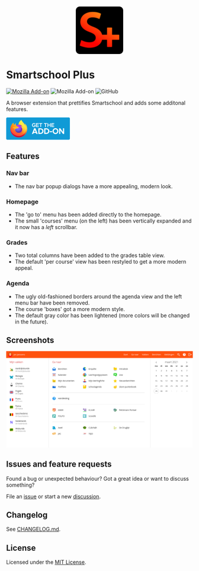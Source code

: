<p align="center"><img alt="Smartschool Plus logo" src="assets/logo.png" align="center"></p>

# Smartschool Plus

[![Mozilla Add-on](https://img.shields.io/amo/v/smartschool-plus?style=for-the-badge)](https://addons.mozilla.org/en-US/firefox/addon/smartschool-plus/)
![Mozilla Add-on](https://img.shields.io/amo/users/smartschool-plus?style=for-the-badge)
![GitHub](https://img.shields.io/github/license/JothCoder/smartschool-plus?style=for-the-badge)

A browser extension that prettifies Smartschool and adds some additonal features.

<a href="https://addons.mozilla.org/en-US/firefox/addon/smartschool-plus/" title="Get the add-on for Firefox">
<img src="assets/get-the-addon.svg" height="60" alt="Get the add-on for Firefox">
</a>

## Features

### Nav bar

- The nav bar popup dialogs have a more appealing, modern look.

### Homepage

- The 'go to' menu has been added directly to the homepage.
- The small 'courses' menu (on the left) has been vertically expanded and it now has a *left* scrollbar.

### Grades

- Two total columns have been added to the grades table view.
- The default 'per course' view has been restyled to get a more modern appeal.

### Agenda

- The ugly old-fashioned borders around the agenda view and the left menu bar have been removed.
- The course 'boxes' got a more modern style.
- The default gray color has been lightened (more colors will be changed in the future).

## Screenshots

![](assets/screenshots/start.png)

## Issues and feature requests

Found a bug or unexpected behaviour? Got a great idea or want to discuss something?

File an [issue] or start a new [discussion].

[issue]: https://github.com/JothCoder/smartschool-plus/issues
[discussion]: https://github.com/JothCoder/smartschool-plus/discussions

## Changelog

See [CHANGELOG.md](CHANGELOG.md).

## License

Licensed under the [MIT License](LICENSE).
